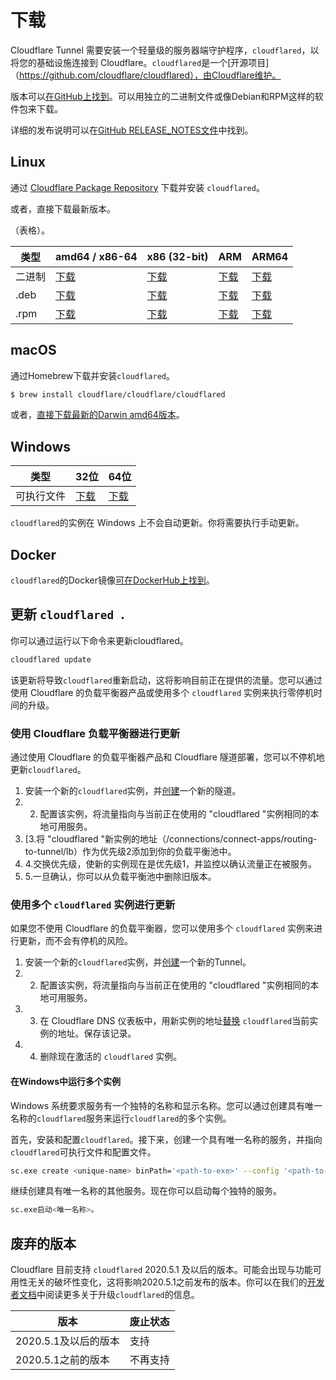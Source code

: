 # 下载

Cloudflare Tunnel 需要安装一个轻量级的服务器端守护程序，`cloudflared`，以将您的基础设施连接到 Cloudflare。`cloudflared`是一个[开源项目]（https://github.com/cloudflare/cloudflared），由Cloudflare维护。

版本可以[在GitHub上找到](https://github.com/cloudflare/cloudflared/releases)。可以用独立的二进制文件或像Debian和RPM这样的软件包来下载。

详细的发布说明可以在[GitHub RELEASE_NOTES文件](https://github.com/cloudflare/cloudflared/blob/master/RELEASE_NOTES)中找到。

## Linux

通过 [Cloudflare Package Repository](https://pkg.cloudflare.com/) 下载并安装 `cloudflared`。

或者，直接下载最新版本。

<TtableWrap>（表格）。

类型| amd64 / x86-64 | x86 (32-bit) | ARM | ARM64 |
-------|----------------|--------------|------|-------|
二进制 | [下载](https://github.com/cloudflare/cloudflared/releases/latest/download/cloudflared-linux-amd64) | [下载](https://github.com/cloudflare/cloudflared/releases/latest/download/cloudflared-linux-386) | [下载](https://github.com/cloudflare/cloudflared/releases/latest/download/cloudflared-linux-arm) | [下载](https://github.com/cloudflare/cloudflared/releases/latest/download/cloudflared-linux-arm64) |
.deb | [下载](https://github.com/cloudflare/cloudflared/releases/latest/download/cloudflared-linux-amd64.deb) | [下载](https://github.com/cloudflare/cloudflared/releases/latest/download/cloudflared-linux-386.deb) | [下载](https://github.com/cloudflare/cloudflared/releases/latest/download/cloudflared-linux-arm.deb) | [下载](https://github.com/cloudflare/cloudflared/releases/latest/download/cloudflared-linux-arm64.deb) |
.rpm | [下载](https://github.com/cloudflare/cloudflared/releases/latest/download/cloudflared-linux-x86_64.rpm) | [下载](https://github.com/cloudflare/cloudflared/releases/latest/download/cloudflared-linux-386.rpm) | [下载](https://github.com/cloudflare/cloudflared/releases/latest/download/cloudflared-linux-arm.rpm) | [下载](https://github.com/cloudflare/cloudflared/releases/latest/download/cloudflared-linux-aarch64.rpm) |

</TableWrap>

## macOS

通过Homebrew下载并安装`cloudflared`。

```sh
$ brew install cloudflare/cloudflare/cloudflared
```

或者，[直接下载最新的Darwin amd64版本](https://github.com/cloudflare/cloudflared/releases/latest/download/cloudflared-darwin-amd64.tgz)。

## Windows

类型|32位|64位|
-------|----------------|-----|
可执行文件 | [下载](https://github.com/cloudflare/cloudflared/releases/latest/download/cloudflared-windows-386.exe) | [下载](https://github.com/cloudflare/cloudflared/releases/latest/download/cloudflared-windows-amd64.exe) |


`cloudflared`的实例在 Windows 上不会自动更新。你将需要执行手动更新。

</Aside>

## Docker

`cloudflared`的Docker镜像[可在DockerHub上找到](https://hub.docker.com/r/cloudflare/cloudflared)。

## 更新 `cloudflared `.

你可以通过运行以下命令来更新cloudflared。

```bash
cloudflared update
```

该更新将导致`cloudflared`重新启动，这将影响目前正在提供的流量。您可以通过使用 Cloudflare 的负载平衡器产品或使用多个 `cloudflared` 实例来执行零停机时间的升级。

### 使用 Cloudflare 负载平衡器进行更新

通过使用 Cloudflare 的负载平衡器产品和 Cloudflare 隧道部署，您可以不停机地更新`cloudflared`。

1. 安装一个新的`cloudflared`实例，并[创建](/connections/connect-apps/creat-tunnel)一个新的隧道。
2. 2. 配置该实例，将流量指向与当前正在使用的 "cloudflared "实例相同的本地可用服务。
3. [3.将 "cloudflared "新实例的地址（/connections/connect-apps/routing-to-tunnel/lb）作为优先级2添加到你的负载平衡池中。
4. 4.交换优先级，使新的实例现在是优先级1，并监控以确认流量正在被服务。
5. 5.一旦确认，你可以从负载平衡池中删除旧版本。

### 使用多个 `cloudflared` 实例进行更新

如果您不使用 Cloudflare 的负载平衡器，您可以使用多个 `cloudflared` 实例来进行更新，而不会有停机的风险。

1. 安装一个新的`cloudflared`实例，并[创建](/connections/connect-apps/create-tunnel)一个新的Tunnel。
2. 2. 配置该实例，将流量指向与当前正在使用的 "cloudflared "实例相同的本地可用服务。
3. 3. 在 Cloudflare DNS 仪表板中，用新实例的地址[替换](/connections/connect-apps/routing-to-tunnel/dns) `cloudflared`当前实例的地址。保存该记录。
4. 4. 删除现在激活的 `cloudflared` 实例。

#### 在Windows中运行多个实例

Windows 系统要求服务有一个独特的名称和显示名称。您可以通过创建具有唯一名称的`cloudflared`服务来运行`cloudflared`的多个实例。

首先，安装和配置`cloudflared`。接下来，创建一个具有唯一名称的服务，并指向`cloudflared`可执行文件和配置文件。

```bash
sc.exe create <unique-name> binPath='<path-to-exe>' --config '<path-to-config>' displayname="唯一名称"
```

继续创建具有唯一名称的其他服务。现在你可以启动每个独特的服务。

```bash
sc.exe启动<唯一名称>。
```

## 废弃的版本

Cloudflare 目前支持 `cloudflared` 2020.5.1 及以后的版本。可能会出现与功能可用性无关的破坏性变化，这将影响2020.5.1之前发布的版本。你可以在我们的[开发者文档](https://developers.cloudflare.com/cloudflare-one/connections/connect-apps/install-and-setup/installation#updating-cloudflared)中阅读更多关于升级`cloudflared`的信息。

|版本|废止状态|
|---|---|
| 2020.5.1及以后的版本 | 支持  |
| 2020.5.1之前的版本 | 不再支持 |
